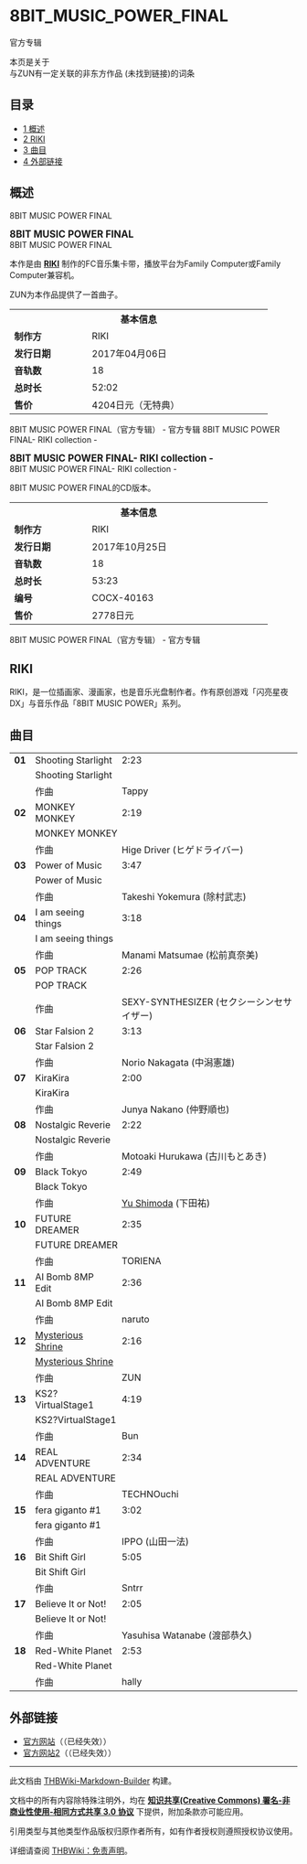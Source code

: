 # 8BIT_MUSIC_POWER_FINAL

<!-- source html: G:\repos\THBWiki-Markdown-Builder\THBWikiMarkdown\Temp\main\3\34\ns0%3A8BIT_MUSIC_POWER_FINAL.html -->

官方专辑

本页是关于  
与ZUN有一定关联的非东方作品 (未找到链接)的词条
## 目录

- [1 概述](#概述)
- [2 RIKI](#RIKI)
- [3 曲目](#曲目)
- [4 外部链接](#外部链接)




## 概述
[](./文件-8BIT_MUSIC_POWER_FINAL封面.jpg.md)  [](./文件-8BIT_MUSIC_POWER_FINAL封面.jpg.md)8BIT MUSIC POWER FINAL
  
<big> **8BIT MUSIC POWER FINAL**   
</big>
8BIT MUSIC POWER FINAL  

本作是由 **[RIKI](#RIKI)** 制作的FC音乐集卡带，播放平台为Family Computer或Family Computer兼容机。  

ZUN为本作品提供了一首曲子。
  


<table><tbody><tr><th colspan="2">基本信息</th></tr><tr><td style="width:120px"><b>制作方</b></td><td style="width:300px">RIKI</td></tr><tr><td><b>发行日期</b></td><td>2017年04月06日 </td></tr><tr><td><b>音轨数</b></td><td>18</td></tr><tr><td><b>总时长</b></td><td>52:02</td></tr><tr><td><b>售价</b></td><td>4204日元（无特典）</td></tr></tbody></table>

8BIT MUSIC POWER FINAL（官方专辑） - 官方专辑
[](./文件-8BIT_MUSIC_POWER_FINAL-_RIKI_collection_-封面.jpg.md)  [](./文件-8BIT_MUSIC_POWER_FINAL-_RIKI_collection_-封面.jpg.md)8BIT MUSIC POWER FINAL- RIKI collection -
  
<big> **8BIT MUSIC POWER FINAL- RIKI collection -**   
</big>
8BIT MUSIC POWER FINAL- RIKI collection -  

8BIT MUSIC POWER FINAL的CD版本。
  


<table><tbody><tr><th colspan="2">基本信息</th></tr><tr><td style="width:120px"><b>制作方</b></td><td style="width:300px">RIKI</td></tr><tr><td><b>发行日期</b></td><td>2017年10月25日 </td></tr><tr><td><b>音轨数</b></td><td>18</td></tr><tr><td><b>总时长</b></td><td>53:23</td></tr><tr><td><b>编号</b></td><td>COCX-40163</td></tr><tr><td><b>售价</b></td><td>2778日元</td></tr></tbody></table>

8BIT MUSIC POWER FINAL（官方专辑） - 官方专辑
## RIKI
  
RIKI，是一位插画家、漫画家，也是音乐光盘制作者。作有原创游戏「闪亮星夜DX」与音乐作品「8BIT MUSIC POWER」系列。
  

## 曲目

<table><tbody><tr><td class="infoYL"><b>01</b></td><td colspan="2" class="title">Shooting Starlight</td><td class="time">2:23</td></tr><tr><td class="left"></td><td colspan="3" class="bigtext">Shooting Starlight</td></tr><tr><td class="left"></td><td class="label">作曲</td><td class="text" colspan="2">Tappy</td></tr>
<tr><td class="infoYL"><b>02</b></td><td colspan="2" class="title">MONKEY MONKEY</td><td class="time">2:19</td></tr><tr><td class="left"></td><td colspan="3" class="bigtext">MONKEY MONKEY</td></tr><tr><td class="left"></td><td class="label">作曲</td><td class="text" colspan="2">Hige Driver (ヒゲドライバー)</td></tr>
<tr><td class="infoYL"><b>03</b></td><td colspan="2" class="title">Power of Music</td><td class="time">3:47</td></tr><tr><td class="left"></td><td colspan="3" class="bigtext">Power of Music</td></tr><tr><td class="left"></td><td class="label">作曲</td><td class="text" colspan="2">Takeshi Yokemura (除村武志)</td></tr>
<tr><td class="infoYL"><b>04</b></td><td colspan="2" class="title">I am seeing things</td><td class="time">3:18</td></tr><tr><td class="left"></td><td colspan="3" class="bigtext">I am seeing things</td></tr><tr><td class="left"></td><td class="label">作曲</td><td class="text" colspan="2">Manami Matsumae (松前真奈美)</td></tr>
<tr><td class="infoYL"><b>05</b></td><td colspan="2" class="title">POP TRACK</td><td class="time">2:26</td></tr><tr><td class="left"></td><td colspan="3" class="bigtext">POP TRACK</td></tr><tr><td class="left"></td><td class="label">作曲</td><td class="text" colspan="2">SEXY-SYNTHESIZER (セクシーシンセサイザー)</td></tr>
<tr><td class="infoYL"><b>06</b></td><td colspan="2" class="title">Star Falsion 2</td><td class="time">3:13</td></tr><tr><td class="left"></td><td colspan="3" class="bigtext">Star Falsion 2</td></tr><tr><td class="left"></td><td class="label">作曲</td><td class="text" colspan="2">Norio Nakagata (中潟憲雄)</td></tr>
<tr><td class="infoYL"><b>07</b></td><td colspan="2" class="title">KiraKira</td><td class="time">2:00</td></tr><tr><td class="left"></td><td colspan="3" class="bigtext">KiraKira</td></tr><tr><td class="left"></td><td class="label">作曲</td><td class="text" colspan="2">Junya Nakano (仲野順也)</td></tr>
<tr><td class="infoYL"><b>08</b></td><td colspan="2" class="title">Nostalgic Reverie</td><td class="time">2:22</td></tr><tr><td class="left"></td><td colspan="3" class="bigtext">Nostalgic Reverie</td></tr><tr><td class="left"></td><td class="label">作曲</td><td class="text" colspan="2">Motoaki Hurukawa (古川もとあき)</td></tr>
<tr><td class="infoYL"><b>09</b></td><td colspan="2" class="title">Black Tokyo</td><td class="time">2:49</td></tr><tr><td class="left"></td><td colspan="3" class="bigtext">Black Tokyo</td></tr><tr><td class="left"></td><td class="label">作曲</td><td class="text" colspan="2"><a href="./YS.md" title="YS" unred="">Yu Shimoda</a> (下田祐)</td></tr>
<tr><td class="infoYL"><b>10</b></td><td colspan="2" class="title">FUTURE DREAMER</td><td class="time">2:35</td></tr><tr><td class="left"></td><td colspan="3" class="bigtext">FUTURE DREAMER</td></tr><tr><td class="left"></td><td class="label">作曲</td><td class="text" colspan="2">TORIENA</td></tr>
<tr><td class="infoYL"><b>11</b></td><td colspan="2" class="title">AI Bomb 8MP Edit</td><td class="time">2:36</td></tr><tr><td class="left"></td><td colspan="3" class="bigtext">AI Bomb 8MP Edit</td></tr><tr><td class="left"></td><td class="label">作曲</td><td class="text" colspan="2">naruto</td></tr>
<tr><td class="infoYD"><b>12</b></td><td colspan="2" class="title"><a href="./Mysterious_Shrine.md" title="Mysterious Shrine">Mysterious Shrine</a></td><td class="time">2:16</td></tr><tr><td class="left"></td><td colspan="3" class="bigtext"><a href="./Mysterious_Shrine.md" title="Mysterious Shrine">Mysterious Shrine</a></td></tr><tr><td class="left"></td><td class="label">作曲</td><td class="text" colspan="2">ZUN</td></tr>
<tr><td class="infoYL"><b>13</b></td><td colspan="2" class="title">KS2?VirtualStage1</td><td class="time">4:19</td></tr><tr><td class="left"></td><td colspan="3" class="bigtext">KS2?VirtualStage1</td></tr><tr><td class="left"></td><td class="label">作曲</td><td class="text" colspan="2">Bun</td></tr>
<tr><td class="infoYL"><b>14</b></td><td colspan="2" class="title">REAL ADVENTURE</td><td class="time">2:34</td></tr><tr><td class="left"></td><td colspan="3" class="bigtext">REAL ADVENTURE</td></tr><tr><td class="left"></td><td class="label">作曲</td><td class="text" colspan="2">TECHNOuchi</td></tr>
<tr><td class="infoYL"><b>15</b></td><td colspan="2" class="title">fera giganto #1</td><td class="time">3:02</td></tr><tr><td class="left"></td><td colspan="3" class="bigtext">fera giganto #1</td></tr><tr><td class="left"></td><td class="label">作曲</td><td class="text" colspan="2">IPPO (山田一法)</td></tr>
<tr><td class="infoYL"><b>16</b></td><td colspan="2" class="title">Bit Shift Girl</td><td class="time">5:05</td></tr><tr><td class="left"></td><td colspan="3" class="bigtext">Bit Shift Girl</td></tr><tr><td class="left"></td><td class="label">作曲</td><td class="text" colspan="2">Sntrr</td></tr>
<tr><td class="infoYL"><b>17</b></td><td colspan="2" class="title">Believe It or Not!</td><td class="time">2:05</td></tr><tr><td class="left"></td><td colspan="3" class="bigtext">Believe It or Not!</td></tr><tr><td class="left"></td><td class="label">作曲</td><td class="text" colspan="2">Yasuhisa Watanabe (渡部恭久)</td></tr>
<tr><td class="infoYL"><b>18</b></td><td colspan="2" class="title">Red-White Planet</td><td class="time">2:53</td></tr><tr><td class="left"></td><td colspan="3" class="bigtext">Red-White Planet</td></tr><tr><td class="left"></td><td class="label">作曲</td><td class="text" colspan="2">hally</td></tr></tbody></table>


## 外部链接
- [官方网站](http://riki2riki.com/html/0_sample_8mpf.html)（（已经失效））
- [官方网站2](http://riki2riki.com/html/8mpf.html)（（已经失效））






---

此文档由 [THBWiki-Markdown-Builder](https://github.com/Delsin-Yu/THBWiki-Markdown-Builder) 构建。

文档中的所有内容除特殊注明外，均在 [**知识共享(Creative Commons) 署名-非商业性使用-相同方式共享 3.0 协议**](https://creativecommons.org/licenses/by-sa/3.0/deed.zh-hans) 下提供，附加条款亦可能应用。

引用类型与其他类型作品版权归原作者所有，如有作者授权则遵照授权协议使用。

详细请查阅 [THBWiki：免责声明](https://thbwiki.cc/THBWiki:%E5%85%8D%E8%B4%A3%E5%A3%B0%E6%98%8E)。

